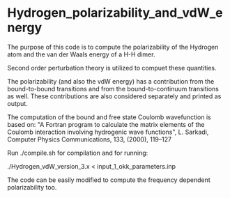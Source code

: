 # Hydrogen_polarizability_and_vdW_energy
The purpose of this code is to compute the polarizability of the Hydrogen atom and the van der Waals energy of a H-H dimer.

Second order perturbation theory is utilized to compuet these quantities.

The polarizability (and also the vdW energy) has a contribution from the bound-to-bound transitions and from the
bound-to-continuum transitions as well. These contributions are also considered separately and printed as output.

The computation of the bound and free state Coulomb wavefunction is based on:
"A Fortran program to calculate the matrix elements of the Coulomb interaction involving hydrogenic wave functions",
L. Sarkadi, Computer Physics Communications, 133, (2000), 119–127

Run ./compile.sh for compilation and for running:

./Hydrogen_vdW_version_3.x < input_1_okk_parameters.inp

The code can be easily modified to compute the frequency dependent polarizability too.
